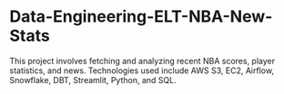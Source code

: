 # Data-Engineering-ELT-NBA-New-Stats
 This project involves fetching and analyzing recent NBA scores, player statistics, and news. Technologies used include AWS S3, EC2, Airflow, Snowflake, DBT, Streamlit, Python, and SQL.
